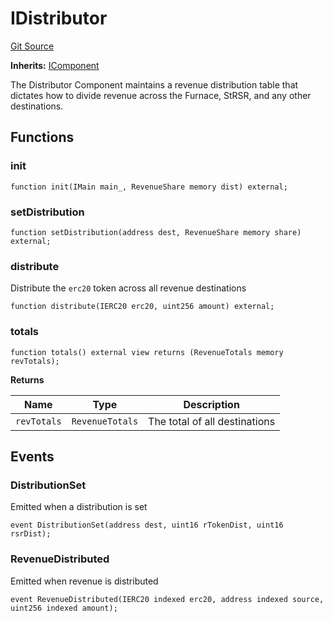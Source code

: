 # IDistributor
[Git Source](https://github.com/larrythecucumber321/protocol/blob/0e60393685a4ae7994ac986273cdfa4cf9c069ed/contracts/interfaces/IDistributor.sol)

**Inherits:**
[IComponent](/tools/docgen/src/contracts/interfaces/IComponent.sol/interface.IComponent.md)

The Distributor Component maintains a revenue distribution table that dictates
how to divide revenue across the Furnace, StRSR, and any other destinations.


## Functions
### init


```solidity
function init(IMain main_, RevenueShare memory dist) external;
```

### setDistribution


```solidity
function setDistribution(address dest, RevenueShare memory share) external;
```

### distribute

Distribute the `erc20` token across all revenue destinations


```solidity
function distribute(IERC20 erc20, uint256 amount) external;
```

### totals


```solidity
function totals() external view returns (RevenueTotals memory revTotals);
```
**Returns**

|Name|Type|Description|
|----|----|-----------|
|`revTotals`|`RevenueTotals`|The total of all  destinations|


## Events
### DistributionSet
Emitted when a distribution is set


```solidity
event DistributionSet(address dest, uint16 rTokenDist, uint16 rsrDist);
```

### RevenueDistributed
Emitted when revenue is distributed


```solidity
event RevenueDistributed(IERC20 indexed erc20, address indexed source, uint256 indexed amount);
```

